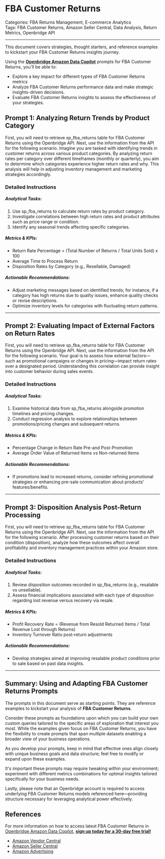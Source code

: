 # FBA Customer Returns

Categories: FBA Returns Management, E-commerce Analytics  
Tags: FBA Customer Returns, Amazon Seller Central, Data Analysis, Return Metrics, Openbridge API

---

This document covers strategies, thought starters, and reference examples to kickstart your FBA Customer Returns insights journey.

Using the <a href="https://chatgpt.com/g/g-Sg4qP7r3v-openbridge-data-copilot" target="_blank"><strong>Openbridge Amazon Data Copilot</strong></a> prompts for FBA Customer Returns, you'll be able to:

- Explore a key impact for different types of FBA Customer Returns metrics
- Analyze FBA Customer Returns performance data and make strategic insights-driven decisions.
- Evaluate FBA Customer Returns insights to assess the effectiveness of your strategies.

## Prompt 1: Analyzing Return Trends by Product Category

First, you will need to retrieve sp_fba_returns table for FBA Customer Returns using the Openbridge API. Next, use the information from the API for the following scenario. Imagine you are tasked with identifying trends in customer returns across various product categories. By analyzing return rates per category over different timeframes (monthly or quarterly), you aim to determine which categories experience higher return rates and why. This analysis will help in adjusting inventory management and marketing strategies accordingly.

### Detailed Instructions
##### Analytical Tasks:
1. Use sp_fba_returns to calculate return rates by product category.
2. Investigate correlations between high return rates and product attributes such as price range or condition.
3. Identify any seasonal trends affecting specific categories.

##### Metrics & KPIs:
- Return Rate Percentage = (Total Number of Returns / Total Units Sold) x 100
- Average Time to Process Return
- Disposition Rates by Category (e.g., Resellable, Damaged)

##### Actionable Recommendations:
- Adjust marketing messages based on identified trends; for instance, if a category has high returns due to quality issues, enhance quality checks or revise descriptions.
- Optimize inventory levels for categories with fluctuating return patterns.

---

## Prompt 2: Evaluating Impact of External Factors on Return Rates

First, you will need to retrieve sp_fba_returns table for FBA Customer Returns using the Openbridge API. Next, use the information from the API for the following scenario. Your goal is to assess how external factors—such as promotional campaigns or changes in pricing—impact return rates over a designated period. Understanding this correlation can provide insight into customer behavior during sales events.

### Detailed Instructions
##### Analytical Tasks:
1. Examine historical data from sp_fba_returns alongside promotion timelines and pricing changes.
2. Conduct regression analysis to explore relationships between promotions/pricing changes and subsequent returns.

##### Metrics & KPIs:
- Percentage Change in Return Rate Pre-and Post-Promotion
- Average Order Value of Returned Items vs Non-returned Items

##### Actionable Recommendations:
- If promotions lead to increased returns, consider refining promotional strategies or enhancing pre-sale communication about products' features/benefits.
  
---

## Prompt 3: Disposition Analysis Post-Return Processing

First, you will need to retrieve sp_fba_returns table for FBA Customer Returns using the Openbridge API. Next, use the information from the API for the following scenario. After processing customer returns based on their condition (disposition), analyze how these outcomes affect overall profitability and inventory management practices within your Amazon store.

### Detailed Instructions
##### Analytical Tasks:
1. Review disposition outcomes recorded in sp_fba_returns (e.g., resalable vs unsellable).
2. Assess financial implications associated with each type of disposition regarding lost revenue versus recovery via resale.

##### Metrics & KPIs:
- Profit Recovery Rate = (Revenue from Resold Returned Items / Total Revenue Lost through Returns)
- Inventory Turnover Ratio post-return adjustments

##### Actionable Recommendations:
- Develop strategies aimed at improving resalable product conditions prior to sale based on past data insights.
  
---

## Summary: Using and Adapting FBA Customer Returns Prompts  
The prompts in this document serve as starting points. They are reference examples to kickstart your analysis of **FBA Customer Returns**.

Consider these prompts as foundations upon which you can build your own custom queries tailored to the specific areas of exploration that interest you most. While the examples given focus on FBA Customer Returns, you have the flexibility to create prompts that span multiple datasets enabling a broader view of your business operations.

As you develop your prompts, keep in mind that effective ones align closely with unique business goals and data structure; feel free to modify or expand upon these examples.

It's important these prompts may require tweaking within your environment; experiment with different metrics combinations for optimal insights tailored specifically for your business needs.

Lastly, please note that an Openbridge account is required to access underlying FBA Customer Returns models referenced here—providing structure necessary for leveraging analytical power effectively.

## References   
For more information on how to access latest FBA Customer Returns in <a href="https://chatgpt.com/g/g-Sg4qP7r3v-openbridge-data-copilot" target="_blank">Openbridge Amazon Data Copilot</a>, <a href="https://openbridge.com" target="_blank"><strong>sign up today for a 30-day free trial!</strong></a>

<ul>
<li><a href="https://www.openbridge.com/amazon-vendor-central/" target="_blank">Amazon Vendor Central</a></li>
<li><a href="https://www.openbridge.com/amazon-selling-partner/" target="_blank">Amazon Seller Central</a></li>
<li><a href="https://www.openbridge.com/amazon-advertising/" target="_blank">Amazon Advertising</a></li>
</ul>